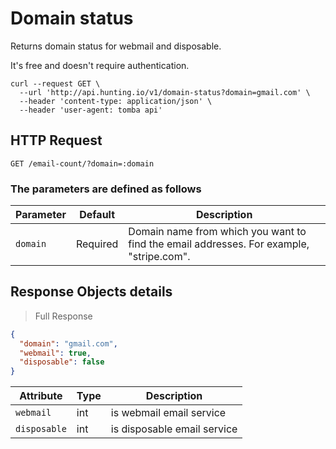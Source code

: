 # Domain status

Returns domain status for webmail and disposable.

It's free and doesn't require authentication.

```shell
curl --request GET \
  --url 'http://api.hunting.io/v1/domain-status?domain=gmail.com' \
  --header 'content-type: application/json' \
  --header 'user-agent: tomba api'
```

## HTTP Request

`GET /email-count/?domain=:domain`

### The parameters are defined as follows

| Parameter | Default  | Description                                                                             |
| --------- | -------- | --------------------------------------------------------------------------------------- |
| `domain`  | Required | Domain name from which you want to find the email addresses. For example, "stripe.com". |


## Response  Objects details

> Full Response

```json
{
  "domain": "gmail.com",
  "webmail": true,
  "disposable": false
}
```

| Attribute    | Type | Description                 |
| ------------ | ---- | --------------------------- |
| `webmail`    | int  | is webmail email service    |
| `disposable` | int  | is disposable email service |
